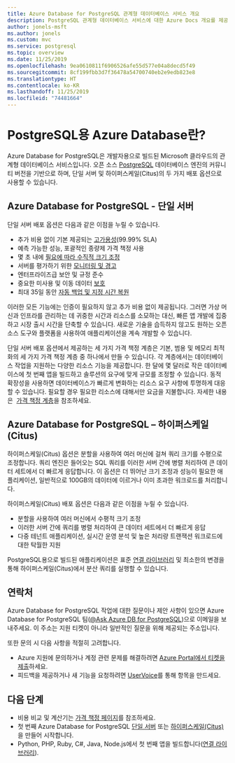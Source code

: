 ```yaml
---
title: Azure Database for PostgreSQL 관계형 데이터베이스 서비스 개요
description: PostgreSQL 관계형 데이터베이스 서비스에 대한 Azure Docs 개요를 제공합니다.
author: jonels-msft
ms.author: jonels
ms.custom: mvc
ms.service: postgresql
ms.topic: overview
ms.date: 11/25/2019
ms.openlocfilehash: 9ea0610811f6906526afe55d577e04a8decd5f49
ms.sourcegitcommit: 8cf199fbb3d7f36478a54700740eb2e9edb823e8
ms.translationtype: HT
ms.contentlocale: ko-KR
ms.lasthandoff: 11/25/2019
ms.locfileid: "74481664"
---
```

# <a name="what-is-azure-database-for-postgresql"></a>PostgreSQL용 Azure Database란?
Azure Database for PostgreSQL은 개발자용으로 빌드된 Microsoft 클라우드의 관계형 데이터베이스 서비스입니다. 오픈 소스 [PostgreSQL](https://www.postgresql.org/) 데이터베이스 엔진의 커뮤니티 버전을 기반으로 하며, 단일 서버 및 하이퍼스케일(Citus)의 두 가지 배포 옵션으로 사용할 수 있습니다.

## <a name="azure-database-for-postgresql---single-server"></a>Azure Database for PostgreSQL - 단일 서버
단일 서버 배포 옵션은 다음과 같은 이점을 누릴 수 있습니다.

- 추가 비용 없이 기본 제공되는 [고가용성](concepts-high-availability.md)(99.99% SLA)
- 예측 가능한 성능, 포괄적인 종량제 가격 책정 사용
- 몇 초 내에 [필요에 따라 수직적 크기 조정](concepts-pricing-tiers.md)
- 서버를 평가하기 위한 [모니터링 및 경고](concepts-monitoring.md)
- 엔터프라이즈급 보안 및 규정 준수
- 중요한 미사용 및 이동 데이터 [보호](concepts-security.md)
- 최대 35일 동안 [자동 백업 및 지정 시간 복원](concepts-business-continuity.md)


이러한 모든 기능에는 인증이 필요하지 않고 추가 비용 없이 제공됩니다. 그러면 가상 머신과 인프라를 관리하는 데 귀중한 시간과 리소스를 소모하는 대신, 빠른 앱 개발에 집중하고 시장 출시 시간을 단축할 수 있습니다. 새로운 기술을 습득하지 않고도 원하는 오픈 소스 도구와 플랫폼을 사용하여 애플리케이션을 계속 개발할 수 있습니다.

단일 서버 배포 옵션에서 제공하는 세 가지 가격 책정 계층은 기본, 범용 및 메모리 최적화의 세 가지 가격 책정 계층 중 하나에서 만들 수 있습니다. 각 계층에서는 데이터베이스 작업을 지원하는 다양한 리소스 기능을 제공합니다. 한 달에 몇 달러로 작은 데이터베이스에 첫 번째 앱을 빌드하고 솔루션의 요구에 맞게 규모를 조정할 수 있습니다. 동적 확장성을 사용하면 데이터베이스가 빠르게 변화하는 리소스 요구 사항에 투명하게 대응할 수 있습니다. 필요할 경우 필요한 리소스에 대해서만 요금을 지불합니다. 자세한 내용은  [가격 책정 계층](concepts-pricing-tiers.md)을 참조하세요.

## <a name="azure-database-for-postgresql---hyperscale-citus"></a>Azure Database for PostgreSQL – 하이퍼스케일(Citus)
하이퍼스케일(Citus) 옵션은 분할을 사용하여 여러 머신에 걸쳐 쿼리 크기를 수평으로 조정합니다. 쿼리 엔진은 들어오는 SQL 쿼리를 이러한 서버 간에 병렬 처리하여 큰 데이터 세트에서 더 빠르게 응답합니다. 이 옵션은 더 뛰어난 크기 조정과 성능이 필요한 애플리케이션, 일반적으로 100GB의 데이터에 이르거나 이미 초과한 워크로드를 처리합니다.

하이퍼스케일(Citus) 배포 옵션은 다음과 같은 이점을 누릴 수 있습니다.

- 분할을 사용하여 여러 머신에서 수평적 크기 조정
- 이러한 서버 간에 쿼리를 병렬 처리하여 큰 데이터 세트에서 더 빠르게 응답
- 다중 테넌트 애플리케이션, 실시간 운영 분석 및 높은 처리량 트랜잭션 워크로드에 대한 탁월한 지원

PostgreSQL용으로 빌드된 애플리케이션은 표준 [연결 라이브러리](./concepts-connection-libraries.md) 및 최소한의 변경을 통해 하이퍼스케일(Citus)에서 분산 쿼리를 실행할 수 있습니다.

## <a name="contacts"></a>연락처
Azure Database for PostgreSQL 작업에 대한 질문이나 제안 사항이 있으면 Azure Database for PostgreSQL 팀([@Ask Azure DB for PostgreSQL](mailto:AskAzureDBforPostgreSQL@service.microsoft.com))으로 이메일을 보내주세요. 이 주소는 지원 티켓이 아니라 일반적인 질문을 위해 제공되는 주소입니다.

또한 문의 시 다음 사항을 적절히 고려합니다.
- Azure 지원에 문의하거나 계정 관련 문제를 해결하려면 [Azure Portal에서 티켓을 제출](https://portal.azure.com/?#blade/Microsoft_Azure_Support/HelpAndSupportBlade)하세요.
- 피드백을 제공하거나 새 기능을 요청하려면 [UserVoice](https://feedback.azure.com/forums/597976-azure-database-for-postgresql)를 통해 항목을 만드세요.

## <a name="next-steps"></a>다음 단계
- 비용 비교 및 계산기는 [가격 책정 페이지](https://azure.microsoft.com/pricing/details/postgresql/)를 참조하세요.
- 첫 번째 Azure Database for PostgreSQL [단일 서버](./quickstart-create-server-database-portal.md) 또는 [하이퍼스케일(Citus)](./quickstart-create-hyperscale-portal.md)을 만들어 시작합니다.
- Python, PHP, Ruby, C\#, Java, Node.js에서 첫 번째 앱을 빌드합니다([연결 라이브러리](./concepts-connection-libraries.md)).
